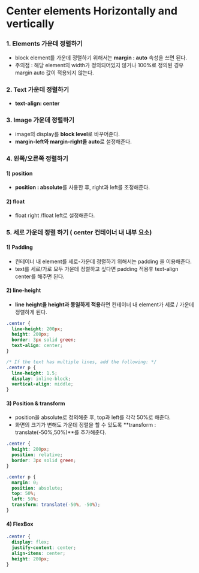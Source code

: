# Center elements Horizontally and vertically

### 1. Elements 가운데 정렬하기

- block element를 가운데 정렬하기 위해서는 **margin : auto** 속성을 쓰면 된다.
- 주의점 : 해당 element의 width가 정의되어있지 않거나 100%로 정의된 경우 margin auto 값이 적용되지 않는다.



### 2. Text 가운데 정렬하기

- **text-align: center**



### 3. Image 가운데 정렬하기

- image의 display를 **block level**로 바꾸어준다.
- **margin-left와 margin-right을 auto**로 설정해준다.



### 4. 왼쪽/오른쪽 정렬하기 

#### 1) position

- **position : absolute**를 사용한 후, right과 left를 조정해준다.

#### 2) float

- float right /float left로 설정해준다.



### 5. 세로 가운데 정렬 하기 ( center 컨테이너 내 내부 요소)

#### 1) Padding 

- 컨테이너 내 element를 세로-가운데 정렬하기 위해서는 padding 을 이용해준다.
- text를 세로/가로 모두 가운데 정렬하고 싶다면 padding 적용후 text-align center를 해주면 된다.

#### 2) line-height

- **line height을 height과 동일하게 적용**하면 컨테이너 내 element가 세로 / 가운데 정렬하게 된다. 

```css
.center {
  line-height: 200px;
  height: 200px;
  border: 3px solid green;
  text-align: center;
}

/* If the text has multiple lines, add the following: */
.center p {
  line-height: 1.5;
  display: inline-block;
  vertical-align: middle;
}
```



#### 3) Position & transform

- position을 absolute로 정의해준 후, top과 left를 각각 50%로 해준다.
- 화면의 크기가 변해도 가운데 정렬을 할 수 있도록 **transform : translate(-50%,50%)**를 추가해준다.

```css
.center {
  height: 200px;
  position: relative;
  border: 3px solid green;
}

.center p {
  margin: 0;
  position: absolute;
  top: 50%;
  left: 50%;
  transform: translate(-50%, -50%);
}
```



#### 4) FlexBox

```css
.center {
  display: flex;
  justify-content: center;
  align-items: center;
  height: 200px;
}
```

